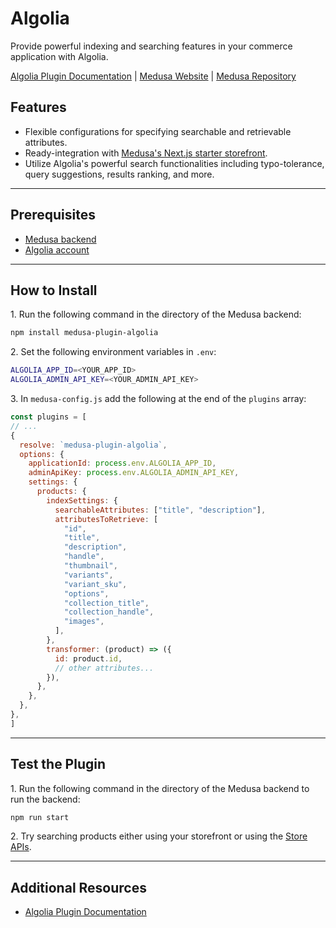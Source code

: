 # Algolia

Provide powerful indexing and searching features in your commerce application with Algolia.

[Algolia Plugin Documentation](https://docs.medusajs.com/plugins/search/algolia) | [Medusa Website](https://medusajs.com) | [Medusa Repository](https://github.com/medusajs/medusa)

## Features

- Flexible configurations for specifying searchable and retrievable attributes.
- Ready-integration with [Medusa's Next.js starter storefront](https://docs.medusajs.com/starters/nextjs-medusa-starter).
- Utilize Algolia's powerful search functionalities including typo-tolerance, query suggestions, results ranking, and more.

---

## Prerequisites

- [Medusa backend](https://docs.medusajs.com/development/backend/install)
- [Algolia account](https://www.algolia.com/)

---

## How to Install

1\. Run the following command in the directory of the Medusa backend:

  ```bash
  npm install medusa-plugin-algolia
  ```

2\. Set the following environment variables in `.env`:

  ```bash
  ALGOLIA_APP_ID=<YOUR_APP_ID>
  ALGOLIA_ADMIN_API_KEY=<YOUR_ADMIN_API_KEY>
  ```

3\. In `medusa-config.js` add the following at the end of the `plugins` array:

  ```js
const plugins = [
  // ...
  {
    resolve: `medusa-plugin-algolia`,
    options: {
      applicationId: process.env.ALGOLIA_APP_ID,
      adminApiKey: process.env.ALGOLIA_ADMIN_API_KEY,
      settings: {
        products: {
          indexSettings: {
            searchableAttributes: ["title", "description"],
            attributesToRetrieve: [
              "id",
              "title",
              "description",
              "handle",
              "thumbnail",
              "variants",
              "variant_sku",
              "options",
              "collection_title",
              "collection_handle",
              "images",
            ],
          },
          transformer: (product) => ({ 
            id: product.id, 
            // other attributes...
          }),
        },
      },
    },
  },
]
  ```

---

## Test the Plugin

1\. Run the following command in the directory of the Medusa backend to run the backend:

  ```bash
  npm run start
  ```

2\. Try searching products either using your storefront or using the [Store APIs](https://docs.medusajs.com/api/store#tag/Product/operation/PostProductsSearch).

---

## Additional Resources

- [Algolia Plugin Documentation](https://docs.medusajs.com/plugins/search/algolia)
